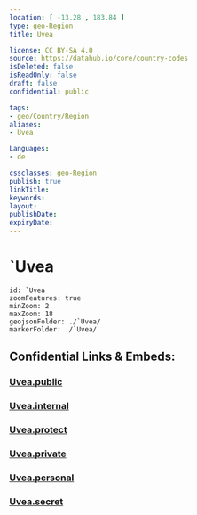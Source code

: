 ```yaml
---
location: [ -13.28 , 183.84 ] 
type: geo-Region
title: Uvea

license: CC BY-SA 4.0
source: https://datahub.io/core/country-codes
isDeleted: false
isReadOnly: false
draft: false
confidential: public

tags:
- geo/Country/Region
aliases:
- Uvea

Languages:
- de

cssclasses: geo-Region
publish: true
linkTitle: 
keywords: 
layout: 
publishDate: 
expiryDate: 
---
```


# `Uvea

```leaflet
id: `Uvea
zoomFeatures: true 
minZoom: 2 
maxZoom: 18
geojsonFolder: ./`Uvea/
markerFolder: ./`Uvea/
```


## Confidential Links & Embeds: 

### [Uvea.public](/_public/\Earth\Continent\Oceania\Polynesia\Wallis_et_Futuna\Districts~Wallis_et_FutunaUvea.public.md) 

### [Uvea.internal](/_internal/\Earth\Continent\Oceania\Polynesia\Wallis_et_Futuna\Districts~Wallis_et_FutunaUvea.internal.md) 

### [Uvea.protect](/_protect/\Earth\Continent\Oceania\Polynesia\Wallis_et_Futuna\Districts~Wallis_et_FutunaUvea.protect.md) 

### [Uvea.private](/_private/\Earth\Continent\Oceania\Polynesia\Wallis_et_Futuna\Districts~Wallis_et_FutunaUvea.private.md) 

### [Uvea.personal](/_personal/\Earth\Continent\Oceania\Polynesia\Wallis_et_Futuna\Districts~Wallis_et_FutunaUvea.personal.md) 

### [Uvea.secret](/_secret/\Earth\Continent\Oceania\Polynesia\Wallis_et_Futuna\Districts~Wallis_et_FutunaUvea.secret.md)

